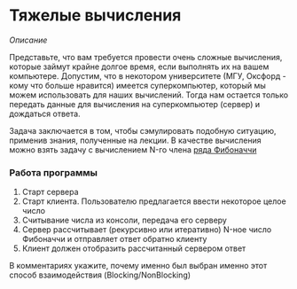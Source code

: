# Тяжелые вычисления

*Описание*

Представьте, что вам требуется провести очень сложные вычисления, которые займут крайне долгое время, если выполнять их
на вашем компьютере. Допустим, что в некотором университете (МГУ, Оксфорд - кому что больше нравится) имеется
суперкомпьютер, который мы можем использовать для наших вычислений. Тогда нам остается только передать данные для
вычисления на суперкомпьютер (сервер) и дождаться ответа.

Задача заключается в том, чтобы сэмулировать подобную ситуацию, применив знания, полученные на лекции. В качестве
вычисления можно взять задачу с вычислением N-го члена [ряда Фибоначчи](https://ru.wikipedia.org/wiki/Числа_Фибоначчи)

### Работа программы

1. Старт сервера
2. Старт клиента. Пользователю предлагается ввести некоторое целое число
3. Считывание числа из консоли, передача его серверу
4. Сервер рассчитывает (рекурсивно или итеративно) N-ное число Фибоначчи и отправляет ответ обратно клиенту
5. Клиент должен отобразить рассчитанный сервером ответ

В комментариях укажите, почему именно был выбран именно этот способ взаимодействия (Blocking/NonBlocking)



